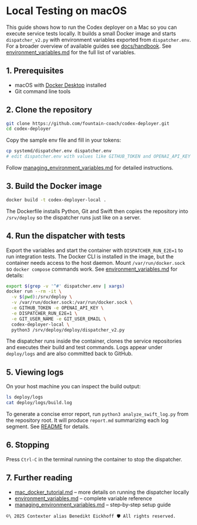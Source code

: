 # Local Testing on macOS

This guide shows how to run the Codex deployer on a Mac so you can execute service tests locally.
It builds a small Docker image and starts `dispatcher_v2.py` with environment variables exported from `dispatcher.env`.
For a broader overview of available guides see [docs/handbook](handbook/README.md).
See [environment_variables.md](environment_variables.md) for the full list of variables.

## 1. Prerequisites

- macOS with [Docker Desktop](https://www.docker.com/products/docker-desktop/) installed
- Git command line tools

## 2. Clone the repository

```bash
git clone https://github.com/fountain-coach/codex-deployer.git
cd codex-deployer
```

Copy the sample env file and fill in your tokens:

```bash
cp systemd/dispatcher.env dispatcher.env
# edit dispatcher.env with values like GITHUB_TOKEN and OPENAI_API_KEY
```

Follow [managing_environment_variables.md](managing_environment_variables.md) for detailed instructions.

## 3. Build the Docker image

```bash
docker build -t codex-deployer-local .
```

The Dockerfile installs Python, Git and Swift then copies the repository into `/srv/deploy` so the dispatcher runs just like on a server.

## 4. Run the dispatcher with tests
Export the variables and start the container with `DISPATCHER_RUN_E2E=1` to run integration tests. The Docker CLI is installed in the image, but the container needs access to the host daemon. Mount `/var/run/docker.sock` so `docker compose` commands work. See [environment_variables.md](environment_variables.md) for details:

```bash
export $(grep -v '^#' dispatcher.env | xargs)
docker run --rm -it \
  -v $(pwd):/srv/deploy \
  -v /var/run/docker.sock:/var/run/docker.sock \
  -e GITHUB_TOKEN -e OPENAI_API_KEY \
  -e DISPATCHER_RUN_E2E=1 \
  -e GIT_USER_NAME -e GIT_USER_EMAIL \
  codex-deployer-local \
  python3 /srv/deploy/deploy/dispatcher_v2.py
```

The dispatcher runs inside the container, clones the service repositories and executes their build and test commands. Logs appear under `deploy/logs` and are also committed back to GitHub.

## 5. Viewing logs

On your host machine you can inspect the build output:

```bash
ls deploy/logs
cat deploy/logs/build.log
```

To generate a concise error report, run `python3 analyze_swift_log.py` from the repository root. It will produce `report.md` summarizing each log segment. See [README](../README.md#analyzing-swift-logs) for details.

## 6. Stopping

Press `Ctrl-C` in the terminal running the container to stop the dispatcher.

## 7. Further reading

- [mac_docker_tutorial.md](mac_docker_tutorial.md) – more details on running the dispatcher locally
- [environment_variables.md](environment_variables.md) – complete variable reference
- [managing_environment_variables.md](managing_environment_variables.md) – step‑by‑step setup guide

```` text
©\ 2025 Contexter alias Benedikt Eickhoff 🛡️ All rights reserved.
````
